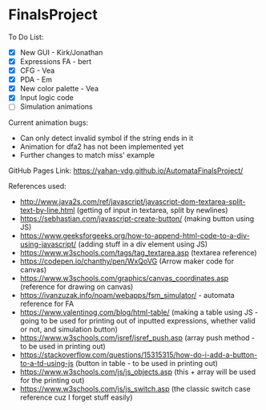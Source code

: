 # FinalsProject

To Do List:
- [x] New GUI - Kirk/Jonathan
- [x] Expressions FA - bert
- [x] CFG - Vea
- [x] PDA - Em
- [x] New color palette - Vea
- [x] Input logic code
- [ ] Simulation animations

Current animation bugs:
- Can only detect invalid symbol if the string ends in it
- Animation for dfa2 has not been implemented yet
- Further changes to match miss' example

GitHub Pages Link: https://yahan-vdg.github.io/AutomataFinalsProject/

References used:
- http://www.java2s.com/ref/javascript/javascript-dom-textarea-split-text-by-line.html (getting of input in textarea, split by newlines)
- https://sebhastian.com/javascript-create-button/ (making button using JS)
- https://www.geeksforgeeks.org/how-to-append-html-code-to-a-div-using-javascript/ (adding stuff in a div element using JS)
- https://www.w3schools.com/tags/tag_textarea.asp (textarea reference)
- https://codepen.io/chanthy/pen/WxQoVG (Arrow maker code for canvas)
- https://www.w3schools.com/graphics/canvas_coordinates.asp (reference for drawing on canvas)
- https://ivanzuzak.info/noam/webapps/fsm_simulator/ - automata reference for FA
- https://www.valentinog.com/blog/html-table/ (making a table using JS - going to be used for printing out of inputted expressions, whether valid or not, and simulation button)
- https://www.w3schools.com/jsref/jsref_push.asp (array push method - to be used in printing out)
- https://stackoverflow.com/questions/15315315/how-do-i-add-a-button-to-a-td-using-js (button in table - to be used in printing out)
- https://www.w3schools.com/js/js_objects.asp (this + array will be used for the printing out)
- https://www.w3schools.com/js/js_switch.asp (the classic switch case reference cuz I forget stuff easily)
